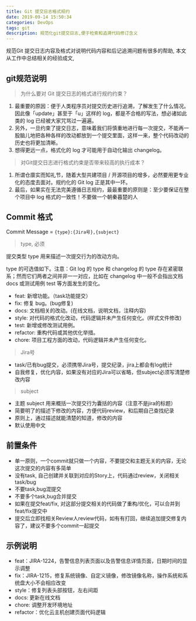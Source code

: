 ```yaml
---
title: Git 提交日志格式规约
date: 2019-09-14 15:50:34
categories: DevOps
tags: git
description: 规范化git提交日志,便于检索和追溯代码修订含义
---
```

规范Git 提交日志内容及格式对说明代码内容和后记追溯问题有很多的帮助, 本文从工作中总结相关的经验成文,
<!--more-->

## git规范说明

> 为什么要对 Git 提交日志的格式进行规约约束？

1. 最重要的原因：便于人类程序员对提交历史进行追溯，了解发生了什么情况。因此像「update」甚至于「u」这样的 log，都是不合格的写法，想必诸如此类的 log 已经被大家咒骂过一遍遍。
2. 另外，一旦约束了提交日志，意味着我们将慎重地进行每一次提交，不能再一股脑儿地把各种各样的改动都放到一个提交里面，这样一来，整个代码改动的历史也将更加清晰。
3. 想得更远一点，格式化的 log 才可能用于自动化输出 changelog。


> 对Git提交日志进行格式约束是否带来较高的执行成本？

1. 所谓仓廪实而知礼节，随着大型共建项目 / 开源项目的增多，必然要用更专业化的态度去面对。规约化的 Git log 正是其中一环。
2. 最后，如果实在无法完美遵循日志规约，最最重要的原则是：至少要保证在整个项目中 log 格式的一致性！不要做一个朝秦暮楚的人

## Commit 格式

 Commit Message = `{type}:{Jira号},{subject}`

> type, 必须

提交类型 type 用来描述一次提交行为的改动方向。

type 的可选值如下。注意：Git log 的 type 和 changelog 的 type 存在紧密联系；然而它们两者之间并非一一对应，比如在 changelog 中一般不会指出文档 docs 或测试用例 test 等方面发生的变化。

- feat: 新增功能。（task功能提交）
- fix: 修复 bug。(bug修复)
- docs: 文档相关的改动。(在线文档，说明文档，注释内容)
- style: 对代码的格式化改动，代码逻辑并未产生任何变化。(样式文件修改)
- test: 新增或修改测试用例。
- refactor: 重构代码或其他优化举措。
- chore: 项目工程方面的改动，代码逻辑并未产生任何变化。

> Jira号

- task/已有bug提交，必须携带Jira号，提交纪录，jira上都会有log统计
- 自我修复，优化内容，如果没有对应的Jira可以省略，但subject必须写清楚修改内容

> subject

- 主题 subject 用来概括一次提交行为囊括的内容（注意不是jira的标题）
- 简要明了的描述下修改的内容，方便代码review，和后期自己查找纪录
- 原则上，通过描述就能清楚的知道，修改的内容
- 默认使用中文

## 前置条件

- 单一原则，一个commit就只做一个内容，不要提交和主题无关的内容，无论这次提交的内容有多简单
- 没有task, 自己创建并关联到对应的Story上，代码通过review，关闭相关task/bug
- 不要task,bug混提交
- 不要多个task,bug合并提交
- 如果在提交feat/fix, 对这部分提交相关的代码做了重构/优化，可以合并到feat/fix提交中
- 提交后立即找相关Review人review代码，如有有打回，继续追加提交修复内容了，建议不要多个commit一起提交


## 示例说明 

- feat：JIRA-1224，告警信息列表页面以及告警信息详情页面，日期时间的显示调整
- fix：JIRA-1215，修复系统镜像、自定义镜像，修改镜像名称，操作系统和系统盘大小不会相应改变
- style：修复列表头部按钮，左右间距
- docs: 更新在线文档
- chore: 调整开发环境地址
- refactor：优化云主机创建页面代码逻辑
